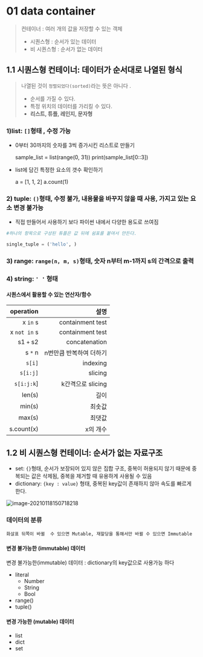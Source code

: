 # 01 data container

> 컨테이너 : 여러 개의 값을 저장할 수 있는 객체 
>
> - 시퀀스형 : 순서가 있는 데이터
> - 비 시퀀스형 : 순서가 없는 데이터 



## 1.1 시퀀스형 컨테이너: 데이터가 순서대로 나열된 형식

> 나열된 것이 `정렬되었다(sorted)`라는 뜻은 아니다 .
>
> - 순서를 가질 수 있다.
> - 특정 위치의 데이터를 가리킬 수 있다. 
> - **리스트, 튜플, 레인지, 문자형**



### 1)list: `[]`형태 , 수정 가능 

  - 0부터 30까지의 숫자를 3씩 증가시킨 리스트로 만들기

    sample_list = list(range(0, 31))
    print(sample_list[0::3])

  - list에 담긴 특정한 요소의 갯수 확인하기 

    a = [1, 1, 2]
    a.count(1)

### 2) tuple: `()`형태, 수정 불가, 내용물을 바꾸지 않을 때 사용, 가지고 있는 요소 변경 불가능 

  - 직접 만들어서 사용하기 보다 파이썬 내에서 다양한 용도로 쓰여짐

```python
#하나의 항목으로 구성된 튜플은 값 뒤에 쉼표를 붙여서 만든다.

single_tuple = ('hello', )
```

### 3) range: `range(n, m, s)`형태, 숫자 n부터 m-1까지 s의 간격으로 출력
### 4) string: `' '` 형태



#### 시퀀스에서 활용할 수 있는 연산자/함수

|    operation |                    설명 |
| -----------: | ----------------------: |
|     x `in` s |        containment test |
| x `not in` s |        containment test |
|    s1 `+` s2 |           concatenation |
|      s `*` n | n번만큼 반복하여 더하기 |
|       `s[i]` |                indexing |
|     `s[i:j]` |                 slicing |
|   `s[i:j:k`] |       k간격으로 slicing |
|       len(s) |                    길이 |
|       min(s) |                  최솟값 |
|       max(s) |                  최댓값 |
|   s.count(x) |                x의 개수 |



## 1.2 비 시퀀스형 컨테이너: 순서가 없는 자료구조

- set: `{}`형태, 순서가 보장되어 있지 않은 집합 구조, 중복이 허용되지 않기 때문에 중복되는 값은 삭제됨, 중복을 제거할 때 유용하게 사용될 수 있음
- dictionary: `{key : value}` 형태, 중복된 key값이 존재하지 않아 속도를 빠르게 한다.



![image-20210118150718218](C:\Users\leejo\AppData\Roaming\Typora\typora-user-images\image-20210118150718218.png)



### 데이터의 분류

`화살표 뒤쪽이 바뀔  수 있으면 Mutable, 재할당을 통해서만 바뀔 수 있으면 Immutable`

#### 변경 불가능한 (immutable) 데이터

변경 불가능한(immutable) 데이터 : dictionary의 key값으로 사용가능 하다

- literal
  - Number
  - String
  - Bool
- range()
- tuple()

#### 변경 가능한 (mutable) 데이터

- list
- dict
- set
